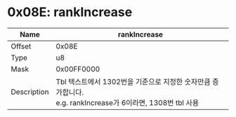 # 0x08E: rankIncrease

| Name | rankIncrease |
| ----| ------------ |
| Offset | 0x08E |
| Type | u8 |
| Mask | 0x00FF0000 |
| Description | Tbl 텍스트에서 1302번을 기준으로 지정한 숫자만큼 증가합니다.<br>e.g. rankIncrease가 6이라면, 1308번 tbl 사용 |<br>

